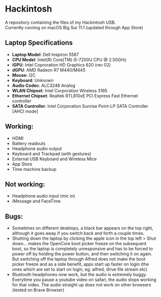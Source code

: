 # Hackintosh
A repository containing the files of my Hackintosh USB.   
Currently running on macOS Big Sur 11.1 (updated through App Store)

## Laptop Specifications
- **Laptop Model**: Dell Inspiron 5567  
- **CPU Model**: Intel(R) Core(TM) i5-7200U CPU @ 2.50GHz  
- **iGPU**: Intel Coproration HD Graphics 620 (rev 02)  
- **dGPU**: AMD Radeon R7 M440/M445  
- **Mouse**: I2C  
- **Keyboard**: Unknown  
- **Audio Codec**: ALC3246 Analog  
- **WLAN Chipset**: Intel Corporation Wireless 3165  
- **Ethernet Chipset**: Realtek RTL810xE PCI Express Fast Ethernet controller  
- **SATA Controller**: Intel Corporation Sunrise Point-LP SATA Controller [AHCI mode]  

## Working:
- HDMI
- Battery readouts
- Headphone audio output
- Keyboard and Trackpad (with gestures)
- External USB Keyboard and Wireless Mice
- App Store
- Time machine backup

## Not working:
- Headphone audio input (mic in)
- iMessage and FaceTime

## Bugs:
- Sometimes on different desktops, a black bar appears on the top right, although it goes away if you switch back and forth a couple times.
- Shutting down the laptop by clicking the apple icon in the top left > Shut down... makes the OpenCore boot picker freeze on the subsequent boot, so the laptop is completely unresponsive and has to be forced to power off by holding the power button, and then switching it on again. But switching off the laptop through Alfred does not make the boot picker freeze and as a side benefit, apps start up faster on login (the ones which are set to start on login, eg: alfred, drive file stream etc)
- Bluetooth headphones now work, but the audio is extremely buggy. Everytime you pause a youtube video on safari, the audio stops working for that video. The audio straight up does not work on other browsers (tested on Brave Browser)
